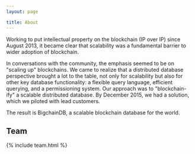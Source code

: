 ```yaml
---
layout: page

title: About
---
```


Working to put intellectual property on the blockchain (IP over IP) since August 2013, it became clear that scalability was a fundamental barrier to wider adoption of blockchain.

In conversations with the community, the emphasis seemed to be on "scaling up" blockchains. We came to realize that a distributed database perspective brought a lot to the table, not only for scalability but also for other key database functionality: a flexible query language, efficient querying, and a permissioning system. Our approach was to "blockchain-ify" a scalable distributed database. By December 2015, we had a solution, which we piloted with lead customers.

The result is BigchainDB, a scalable blockchain database for the world.

## Team

{% include team.html %}
